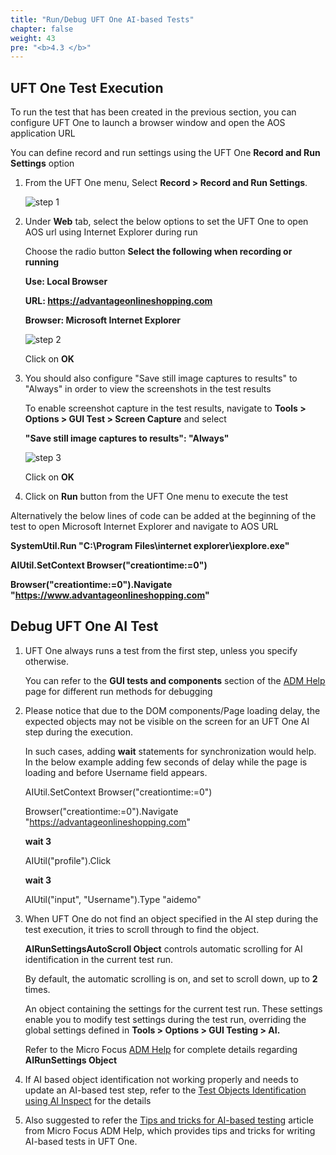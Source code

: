 ```yaml
---
title: "Run/Debug UFT One AI-based Tests"
chapter: false
weight: 43
pre: "<b>4.3 </b>"
---
```


## UFT One Test Execution

To run the test that has been created in the previous section, you can configure UFT One to launch a browser window and open the AOS application URL

You can define record and run settings using the UFT One **Record and Run Settings** option

1. From the UFT One menu, Select **Record > Record and Run Settings**.

	![step 1](/images/40_Create_UFT_AI_Based_Test/RnR_toolbar.png)

2. Under **Web** tab, select the below options to set the UFT One to open AOS url using Internet Explorer during run

	Choose the radio button **Select the following when recording or running**

	**Use: Local Browser**

	**URL: https://advantageonlineshopping.com**

	**Browser: Microsoft Internet Explorer**

	![step 2](/images/40_Create_UFT_AI_Based_Test/RnR_settings.png)

	Click on **OK** 

3. You should also configure "Save still image captures to results" to "Always" in order to view the screenshots in the test results

	To enable screenshot capture in the test results, navigate to **Tools > Options > GUI Test > Screen Capture** and select

	**"Save still image captures to results": "Always"**

	![step 3](/images/40_Create_UFT_AI_Based_Test/screen_capture.PNG)

	Click on **OK** 
	
4. Click on **Run** button from the UFT One menu to execute the test

Alternatively the below lines of code can be added at the beginning of the test to open Microsoft Internet Explorer and navigate to AOS URL

**SystemUtil.Run "C:\Program Files\internet explorer\iexplore.exe"**

**AIUtil.SetContext Browser("creationtime:=0")**

**Browser("creationtime:=0").Navigate "https://www.advantageonlineshopping.com"**

## Debug UFT One AI Test

1. UFT One always runs a test from the first step, unless you specify otherwise.

	You can refer to the **GUI tests and components** section of the [ADM Help](https://admhelp.microfocus.com/uft/en/15.0-15.0.2/UFT_Help/Content/User_Guide/z_Ch_RunTestAndComps.htm#) page for different run methods for debugging

2. Please notice that due to the DOM components/Page loading delay, the expected objects may not be visible on the screen for an UFT One AI step during the execution.

	In such cases, adding **wait** statements for synchronization would help. In the below example adding few seconds of delay while the page is loading and before Username field appears.

	AIUtil.SetContext Browser("creationtime:=0")

	Browser("creationtime:=0").Navigate "https://advantageonlineshopping.com"

	**wait 3**

	AIUtil("profile").Click

	**wait 3**

	AIUtil("input", "Username").Type "aidemo"

3. When UFT One do not find an object specified in the AI step during the test execution, it tries to scroll through to find the object.

	**AIRunSettingsAutoScroll Object** controls automatic scrolling for AI identification in the current test run.

	By default, the automatic scrolling is on, and set to scroll down, up to **2** times.

	An object containing the settings for the current test run. These settings enable you to modify test settings during the test run, overriding the global settings defined in **Tools > Options > GUI Testing > AI.**

	Refer to the Micro Focus [ADM Help](https://admhelp.microfocus.com/uft/en/15.0-15.0.2/UFT_Help/Subsystems/OMRHelp/Content/AI/AIPackageLib~AIRunSettings.html?Highlight=AIUtil) for complete details regarding **AIRunSettings Object**

4. If AI based object identification not working properly and needs to update an AI-based test step, refer to the [Test Objects Identification using AI Inspect](/40_create_uft_ai_based_test/5_ai_inspect.html) for the details

5. Also suggested to refer the [Tips and tricks for AI-based testing](https://admhelp.microfocus.com/uft/en/15.0-15.0.2/UFT_Help/Content/User_Guide/AI-based-testing-tips-and-tricks.htm) article from Micro Focus ADM Help, which provides tips and tricks for writing AI-based tests in UFT One.

